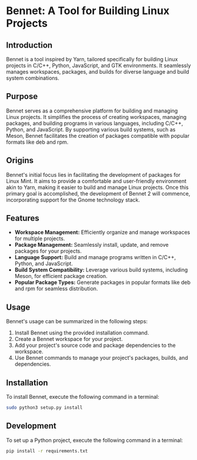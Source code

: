 # Bennet: A Tool for Building Linux Projects

## Introduction
Bennet is a tool inspired by Yarn, tailored specifically for building Linux projects in C/C++, Python, JavaScript, and GTK environments. It seamlessly manages workspaces, packages, and builds for diverse language and build system combinations.

## Purpose
Bennet serves as a comprehensive platform for building and managing Linux projects. It simplifies the process of creating workspaces, managing packages, and building programs in various languages, including C/C++, Python, and JavaScript. By supporting various build systems, such as Meson, Bennet facilitates the creation of packages compatible with popular formats like deb and rpm.

## Origins
Bennet's initial focus lies in facilitating the development of packages for Linux Mint. It aims to provide a comfortable and user-friendly environment akin to Yarn, making it easier to build and manage Linux projects. Once this primary goal is accomplished, the development of Bennet 2 will commence, incorporating support for the Gnome technology stack.

## Features
* **Workspace Management:** Efficiently organize and manage workspaces for multiple projects.
* **Package Management:** Seamlessly install, update, and remove packages for your projects.
* **Language Support:** Build and manage programs written in C/C++, Python, and JavaScript.
* **Build System Compatibility:** Leverage various build systems, including Meson, for efficient package creation.
* **Popular Package Types:** Generate packages in popular formats like deb and rpm for seamless distribution.

## Usage
Bennet's usage can be summarized in the following steps:

1. Install Bennet using the provided installation command.
2. Create a Bennet workspace for your project.
3. Add your project's source code and package dependencies to the workspace.
4. Use Bennet commands to manage your project's packages, builds, and dependencies.

## Installation

To install Bennet, execute the following command in a terminal:

```bash
sudo python3 setup.py install
```

## Development

To set up a Python project, execute the following command in a terminal:

```bash
pip install -r requirements.txt
```



